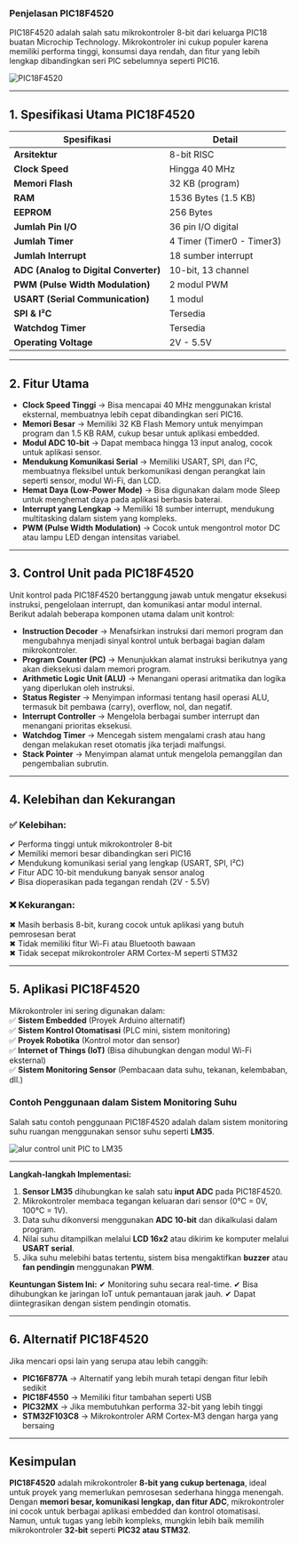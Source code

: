 ### **Penjelasan PIC18F4520**  
PIC18F4520 adalah salah satu mikrokontroler 8-bit dari keluarga PIC18 buatan Microchip Technology. Mikrokontroler ini cukup populer karena memiliki performa tinggi, konsumsi daya rendah, dan fitur yang lebih lengkap dibandingkan seri PIC sebelumnya seperti PIC16.

![PIC18F4520](https://github.com/user-attachments/assets/d80fa440-8d4d-4dea-a701-616b46f67765)

---
## **1. Spesifikasi Utama PIC18F4520**  
| **Spesifikasi**      | **Detail** |
|----------------------|------------|
| **Arsitektur**       | 8-bit RISC |
| **Clock Speed**      | Hingga 40 MHz |
| **Memori Flash**     | 32 KB (program) |
| **RAM**             | 1536 Bytes (1.5 KB) |
| **EEPROM**          | 256 Bytes |
| **Jumlah Pin I/O**   | 36 pin I/O digital |
| **Jumlah Timer**     | 4 Timer (Timer0 - Timer3) |
| **Jumlah Interrupt** | 18 sumber interrupt |
| **ADC (Analog to Digital Converter)** | 10-bit, 13 channel |
| **PWM (Pulse Width Modulation)** | 2 modul PWM |
| **USART (Serial Communication)** | 1 modul |
| **SPI & I²C**        | Tersedia |
| **Watchdog Timer**   | Tersedia |
| **Operating Voltage** | 2V - 5.5V |

---
## **2. Fitur Utama**  
- **Clock Speed Tinggi** → Bisa mencapai 40 MHz menggunakan kristal eksternal, membuatnya lebih cepat dibandingkan seri PIC16.  
- **Memori Besar** → Memiliki 32 KB Flash Memory untuk menyimpan program dan 1.5 KB RAM, cukup besar untuk aplikasi embedded.  
- **Modul ADC 10-bit** → Dapat membaca hingga 13 input analog, cocok untuk aplikasi sensor.  
- **Mendukung Komunikasi Serial** → Memiliki USART, SPI, dan I²C, membuatnya fleksibel untuk berkomunikasi dengan perangkat lain seperti sensor, modul Wi-Fi, dan LCD.  
- **Hemat Daya (Low-Power Mode)** → Bisa digunakan dalam mode Sleep untuk menghemat daya pada aplikasi berbasis baterai.  
- **Interrupt yang Lengkap** → Memiliki 18 sumber interrupt, mendukung multitasking dalam sistem yang kompleks.  
- **PWM (Pulse Width Modulation)** → Cocok untuk mengontrol motor DC atau lampu LED dengan intensitas variabel.  

---
## **3. Control Unit pada PIC18F4520**  
Unit kontrol pada PIC18F4520 bertanggung jawab untuk mengatur eksekusi instruksi, pengelolaan interrupt, dan komunikasi antar modul internal. Berikut adalah beberapa komponen utama dalam unit kontrol:
- **Instruction Decoder** → Menafsirkan instruksi dari memori program dan mengubahnya menjadi sinyal kontrol untuk berbagai bagian dalam mikrokontroler.
- **Program Counter (PC)** → Menunjukkan alamat instruksi berikutnya yang akan dieksekusi dalam memori program.
- **Arithmetic Logic Unit (ALU)** → Menangani operasi aritmatika dan logika yang diperlukan oleh instruksi.
- **Status Register** → Menyimpan informasi tentang hasil operasi ALU, termasuk bit pembawa (carry), overflow, nol, dan negatif.
- **Interrupt Controller** → Mengelola berbagai sumber interrupt dan menangani prioritas eksekusi.
- **Watchdog Timer** → Mencegah sistem mengalami crash atau hang dengan melakukan reset otomatis jika terjadi malfungsi.
- **Stack Pointer** → Menyimpan alamat untuk mengelola pemanggilan dan pengembalian subrutin.

---
## **4. Kelebihan dan Kekurangan**  
### **✅ Kelebihan:**  
✔ Performa tinggi untuk mikrokontroler 8-bit  
✔ Memiliki memori besar dibandingkan seri PIC16  
✔ Mendukung komunikasi serial yang lengkap (USART, SPI, I²C)  
✔ Fitur ADC 10-bit mendukung banyak sensor analog  
✔ Bisa dioperasikan pada tegangan rendah (2V - 5.5V)  

### **❌ Kekurangan:**  
✖ Masih berbasis 8-bit, kurang cocok untuk aplikasi yang butuh pemrosesan berat  
✖ Tidak memiliki fitur Wi-Fi atau Bluetooth bawaan  
✖ Tidak secepat mikrokontroler ARM Cortex-M seperti STM32  

---
## **5. Aplikasi PIC18F4520**  
Mikrokontroler ini sering digunakan dalam:  
✅ **Sistem Embedded** (Proyek Arduino alternatif)  
✅ **Sistem Kontrol Otomatisasi** (PLC mini, sistem monitoring)  
✅ **Proyek Robotika** (Kontrol motor dan sensor)  
✅ **Internet of Things (IoT)** (Bisa dihubungkan dengan modul Wi-Fi eksternal)  
✅ **Sistem Monitoring Sensor** (Pembacaan data suhu, tekanan, kelembaban, dll.)  

### **Contoh Penggunaan dalam Sistem Monitoring Suhu**
Salah satu contoh penggunaan PIC18F4520 adalah dalam sistem monitoring suhu ruangan menggunakan sensor suhu seperti **LM35**.

![alur control unit PIC to LM35](https://github.com/user-attachments/assets/abdcabc9-0a50-4800-a88c-b016da6dcb6b)


---
**Langkah-langkah Implementasi:**
1. **Sensor LM35** dihubungkan ke salah satu **input ADC** pada PIC18F4520.
2. Mikrokontroler membaca tegangan keluaran dari sensor (0°C = 0V, 100°C = 1V).
3. Data suhu dikonversi menggunakan **ADC 10-bit** dan dikalkulasi dalam program.
4. Nilai suhu ditampilkan melalui **LCD 16x2** atau dikirim ke komputer melalui **USART serial**.
5. Jika suhu melebihi batas tertentu, sistem bisa mengaktifkan **buzzer** atau **fan pendingin** menggunakan **PWM**.

**Keuntungan Sistem Ini:**
✔ Monitoring suhu secara real-time.
✔ Bisa dihubungkan ke jaringan IoT untuk pemantauan jarak jauh.
✔ Dapat diintegrasikan dengan sistem pendingin otomatis.

---
## **6. Alternatif PIC18F4520**  
Jika mencari opsi lain yang serupa atau lebih canggih:  
- **PIC16F877A** → Alternatif yang lebih murah tetapi dengan fitur lebih sedikit  
- **PIC18F4550** → Memiliki fitur tambahan seperti USB  
- **PIC32MX** → Jika membutuhkan performa 32-bit yang lebih tinggi  
- **STM32F103C8** → Mikrokontroler ARM Cortex-M3 dengan harga yang bersaing  

---
## **Kesimpulan**  
**PIC18F4520** adalah mikrokontroler **8-bit yang cukup bertenaga**, ideal untuk proyek yang memerlukan pemrosesan sederhana hingga menengah. Dengan **memori besar, komunikasi lengkap, dan fitur ADC**, mikrokontroler ini cocok untuk berbagai aplikasi embedded dan kontrol otomatisasi. Namun, untuk tugas yang lebih kompleks, mungkin lebih baik memilih mikrokontroler **32-bit** seperti **PIC32 atau STM32**.



